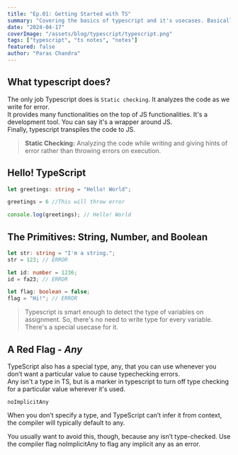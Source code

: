 ```yaml
---
title: "Ep.01: Getting Started with TS"
summary: "Covering the basics of typescript and it's usecases. Basically, a starter blog post."
date: "2024-04-17"
coverImage: "/assets/blog/typescript/typescript.png"
tags: ["typescript", "ts notes", "notes"]
featured: false
author: "Paras Chandra"
---
```


## What typescript does?
The only job Typescript does is `Static checking`. It analyzes the code as we write for error.<br/>
It provides many functionalities on the top of JS functionalities. It's a development tool. You can say it's a wrapper around JS.<br/>
Finally, typescript transpiles the code to JS.

> <b>Static Checking:</b> Analyzing the code while writing and giving hints of error rather than throwing errors on execution.

## Hello! TypeScript
```typescript
let greetings: string = "Hello! World";

greetings = 6 //This will throw error

console.log(greetings); // Hello! World
```

## The Primitives: String, Number, and Boolean
```typescript
let str: string = "I'm a string.";
str = 123; // ERROR

let id: number = 1236;
id = fa23; // ERROR

let flag: boolean = false;
flag = "Hi!"; // ERROR
```
> Typescript is smart enough to detect the type of variables on assignment. So, there's no need to write type for every variable. There's a special usecase for it.

## A Red Flag - <i>Any</i>
TypeScript also has a special type, any, that you can use whenever you don’t want a particular value to cause typechecking errors.<br/>
Any isn't a type in TS, but is a marker in typescript to turn off type checking for a particular value wherever it's used.

`noImplicitAny`

When you don’t specify a type, and TypeScript can’t infer it from context, the compiler will typically default to any.

You usually want to avoid this, though, because any isn’t type-checked. Use the compiler flag noImplicitAny to flag any implicit any as an error.